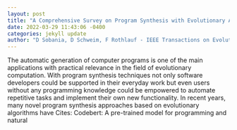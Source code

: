 ```yaml
--- 
layout: post 
title: "A Comprehensive Survey on Program Synthesis with Evolutionary Algorithms" 
date: 2022-03-29 11:43:06 -0400 
categories: jekyll update 
author: "D Sobania, D Schweim, F Rothlauf - IEEE Transactions on Evolutionary Computation, 2022" 
--- 
```

The automatic generation of computer programs is one of the main applications with practical relevance in the field of evolutionary computation. With program synthesis techniques not only software developers could be supported in their everyday work but even users without any programming knowledge could be empowered to automate repetitive tasks and implement their own new functionality. In recent years, many novel program synthesis approaches based on evolutionary algorithms have Cites: Codebert: A pre-trained model for programming and natural